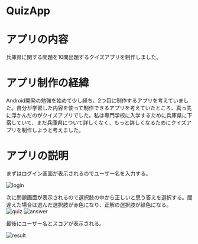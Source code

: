 # QuizApp
# アプリの内容
兵庫県に関する問題を10問出題するクイズアプリを制作しました。
# アプリ制作の経緯
Android開発の勉強を始めて少し経ち、2つ目に制作するアプリを考えていました。自分が学習した内容を使って制作できるアプリを考えていたところ、真っ先に浮かんだのがクイズアプリでした。私は専門学校に入学するために兵庫県に下宿していて、まだ兵庫県について詳しくなく、もっと詳しくなるためにクイズアプリを制作しようと考えました。
# アプリの説明
まずはログイン画面が表示されるのでユーザー名を入力する。  

![login](https://user-images.githubusercontent.com/104678147/189508258-ac030399-9510-4407-b662-f13d83ca9eb5.jpg) 

次に問題画面が表示されるので選択肢の中から正しいと思う答えを選択する。間違えた場合は選んだ選択肢が赤色になり、正解の選択肢が緑色になる。  
![quiz](https://user-images.githubusercontent.com/104678147/189508431-9546ac10-8d22-456e-9cd6-d1041c3095a1.jpg)
![answer](https://user-images.githubusercontent.com/104678147/189508520-0d845a08-4458-4446-a047-a647279e964b.jpg)

最後にユーザー名とスコアが表示される。 

![result](https://user-images.githubusercontent.com/104678147/189508539-5df719f1-b8da-4ae3-a2c7-6cdb45c56a7b.jpg)
